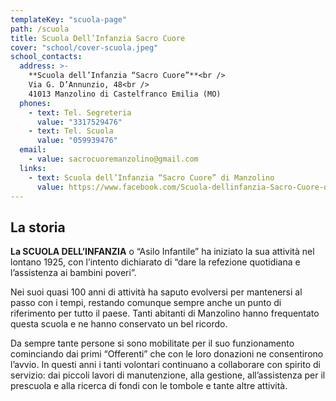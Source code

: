 ```yaml
---
templateKey: "scuola-page"
path: /scuola
title: Scuola Dell’Infanzia Sacro Cuore
cover: "school/cover-scuola.jpeg"
school_contacts:
  address: >-
    **Scuola dell’Infanzia “Sacro Cuore”**<br />
    Via G. D’Annunzio, 48<br />
    41013 Manzolino di Castelfranco Emilia (MO)
  phones:
    - text: Tel. Segreteria
      value: "3317529476"
    - text: Tel. Scuola
      value: "059939476"
  email:
    - value: sacrocuoremanzolino@gmail.com
  links:
    - text: Scuola dell’Infanzia “Sacro Cuore” di Manzolino
      value: https://www.facebook.com/Scuola-dellinfanzia-Sacro-Cuore-di-Manzolino-1549454572032939/
---
```


## La storia

**La SCUOLA DELL’INFANZIA** o “Asilo Infantile” ha iniziato la sua attività nel lontano 1925, con l’intento dichiarato di “dare la refezione quotidiana e l’assistenza ai bambini poveri”.

Nei suoi quasi 100 anni di attività ha saputo evolversi per mantenersi al passo con i tempi, restando comunque sempre anche un punto di riferimento per tutto il paese. Tanti abitanti di Manzolino hanno frequentato questa scuola e ne hanno conservato un bel ricordo.

Da sempre tante persone si sono mobilitate per il suo funzionamento cominciando dai primi “Offerenti” che con le loro donazioni ne consentirono l’avvio. In questi anni i tanti volontari continuano a collaborare con spirito di servizio: dai piccoli lavori di manutenzione, alla gestione, all’assistenza per il prescuola e alla ricerca di fondi con le tombole e tante altre attività.

